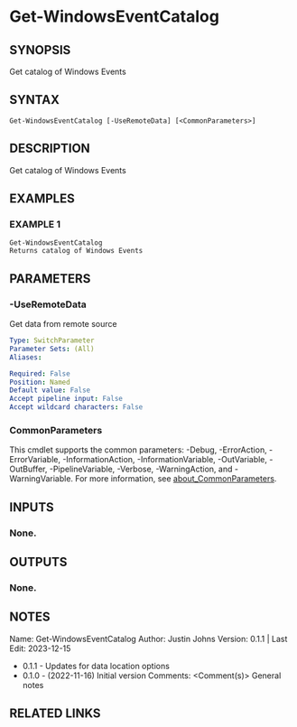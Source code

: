 # Get-WindowsEventCatalog

## SYNOPSIS
Get catalog of Windows Events

## SYNTAX

```
Get-WindowsEventCatalog [-UseRemoteData] [<CommonParameters>]
```

## DESCRIPTION
Get catalog of Windows Events

## EXAMPLES

### EXAMPLE 1
```
Get-WindowsEventCatalog
Returns catalog of Windows Events
```

## PARAMETERS

### -UseRemoteData
Get data from remote source

```yaml
Type: SwitchParameter
Parameter Sets: (All)
Aliases:

Required: False
Position: Named
Default value: False
Accept pipeline input: False
Accept wildcard characters: False
```

### CommonParameters
This cmdlet supports the common parameters: -Debug, -ErrorAction, -ErrorVariable, -InformationAction, -InformationVariable, -OutVariable, -OutBuffer, -PipelineVariable, -Verbose, -WarningAction, and -WarningVariable. For more information, see [about_CommonParameters](http://go.microsoft.com/fwlink/?LinkID=113216).

## INPUTS

### None.
## OUTPUTS

### None.
## NOTES
Name:     Get-WindowsEventCatalog
Author:   Justin Johns
Version:  0.1.1 | Last Edit: 2023-12-15
- 0.1.1 - Updates for data location options
- 0.1.0 - (2022-11-16) Initial version
Comments: \<Comment(s)\>
General notes

## RELATED LINKS
